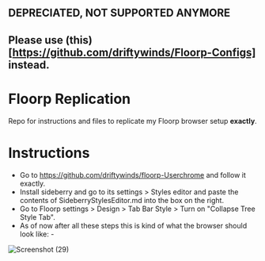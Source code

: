## DEPRECIATED, NOT SUPPORTED ANYMORE
## Please use (this)[https://github.com/driftywinds/Floorp-Configs] instead.
# Floorp Replication
Repo for instructions and files to replicate my Floorp browser setup **exactly**. 

# Instructions
- Go to https://github.com/driftywinds/floorp-Userchrome and follow it exactly.
- Install sideberry and go to its settings > Styles editor and paste the contents of SideberryStylesEditor.md into the box on the right.
- Go to Floorp settings > Design > Tab Bar Style > Turn on "Collapse Tree Style Tab".
- As of now after all these steps this is kind of what the browser should look like: -

![Screenshot (29)](https://github.com/driftywinds/floorp-replicate/assets/63164617/a2b1ead0-5504-4164-9281-e8fe62064163)

